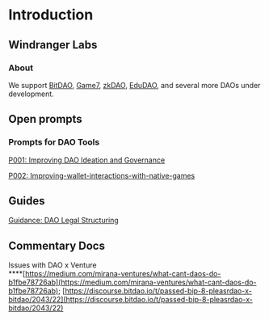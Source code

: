 # Introduction

## Windranger Labs

### About

We support [BitDAO](https://www.bitdao.io/), [Game7](https://game7.io/), [zkDAO](https://zkdao.io/), [EduDAO](https://edudao.io/), and several more DAOs under development.

## Open prompts

### Prompts for DAO Tools

[P001: Improving DAO Ideation and Governance](prompts/P001%3A%20Improving%20DAO%20ideation%20and%20Governance.md)

[P002: Improving-wallet-interactions-with-native-games](prompts/P002%3A%20Improving-wallet-interactions-with-native-games.md)

## Guides

[Guidance: DAO Legal Structuring](guides/dao-legal-structuring.md)

## Commentary Docs

Issues with DAO x Venture\
\*\*\*\*[https://medium.com/mirana-ventures/what-cant-daos-do-b1fbe78726ab](https://medium.com/mirana-ventures/what-cant-daos-do-b1fbe78726ab); [https://discourse.bitdao.io/t/passed-bip-8-pleasrdao-x-bitdao/2043/22](https://discourse.bitdao.io/t/passed-bip-8-pleasrdao-x-bitdao/2043/22)
